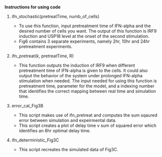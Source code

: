 **Instructions for using code**
1. ifn_stochastic(pretreatTime, numb_of_cells)
	- To use this function, input pretreatment	time of IFN-alpha and the desired number of cells you want. The output of this function is IRF9 induction and USP18 level at the onset of the second stimulation.
	- Fig6 contains 3 separate experiments, namely 2hr, 10hr and 24hr pretreatment experiments. 

2. ifn_pretreat(k, pretreatTime, R)
	- This function outputs the induction of IRF9 when different pretreatment time of IFN-alpha is given to the cells. It could also output the behavior of the system under prolonged IFN-alpha stimulation when needed. The input needed for using this function is pretreatment time, parameter for the model, and a indexing number that identifies the correct mapping between real time and simulation time. 
3. error_cal_Fig3B
    - This script makes use of ifn_pretreat and computes the sum sqaured error between simulation and expeirmental data. 
    - This script creates a plot of delay time v sum of squared error which identifies an 8hr optimal delay time.
4. ifn_deterministic_Fig3C
    - This script recreates the simulated data of Fig3C.